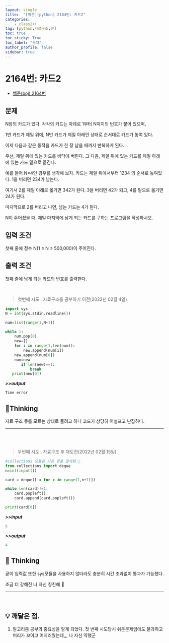 ```yaml
---
layout: single
title:  "[백준][python] 2164번: 카드2"
categories: 
    - class2++
tag: [python,자료구조,큐]
toc: true
toc_sticky: True
toc_label: "목차"
author_profile: false
sidebar: true
---
```


# 2164번: 카드2



* [백준(boj) 2164번](https://www.acmicpc.net/problem/2164)


## 문제

N장의 카드가 있다. 각각의 카드는 차례로 1부터 N까지의 번호가 붙어 있으며, 

1번 카드가 제일 위에, N번 카드가 제일 아래인 상태로 순서대로 카드가 놓여 있다.

이제 다음과 같은 동작을 카드가 한 장 남을 때까지 반복하게 된다. 

우선, 제일 위에 있는 카드를 바닥에 버린다. 그 다음, 제일 위에 있는 카드를 제일 아래에 있는 카드 밑으로 옮긴다.

예를 들어 N=4인 경우를 생각해 보자. 카드는 제일 위에서부터 1234 의 순서로 놓여있다. 1을 버리면 234가 남는다. 

여기서 2를 제일 아래로 옮기면 342가 된다. 3을 버리면 42가 되고, 4를 밑으로 옮기면 24가 된다. 

마지막으로 2를 버리고 나면, 남는 카드는 4가 된다.

N이 주어졌을 때, 제일 마지막에 남게 되는 카드를 구하는 프로그램을 작성하시오.



## 입력 조건 

첫째 줄에 정수 N(1 ≤ N ≤ 500,000)이 주어진다.



## 출력 조건

첫째 줄에 남게 되는 카드의 번호를 출력한다.

<br/>

> 첫번째 시도 . 자료구조를 공부하기 이전(2022년 02월 4일)

 ```python
 import sys
 N = int(sys.stdin.readline())
 
 num=list(range(1,N+1))
 
 while 1:
     num.pop(0)
     new=[]
     for i in range(1,len(num)):
         new.append(num[i])
     new.append(num[0])
     num=new
        if len(new)==1:
            break
    print(new[0])
 ```

***>>output***

```python
Time error
```
## 🌝Thinking

 자료 구조 큐를 모르는 상태로 풀려고 하니 코드가 상당히 어설프고 난잡하다.

---



<br/>

<br/>

> 두번째 시도 . 자료구조 후 재도전(2022년 02월 15일)

 ```python
 #collections 모듈을 사용 할줄 알게됌 😤
 from collections import deque
 n=int(input())
 
 card = deque([ x for x in range(1,n+1)])
 
 while len(card)!=1:
     card.popleft()
     card.append(card.popleft())
 
 print(card[0])
 ```

 ***>>input***

 ```python
 6
 ```

 ***>>output***

 ```python
 4
 ```
## 🌝 Thinking

굳이 입력값 또한  sys모듈을 사용하지 않더라도 충분히 시간 초과없이 통과가 가능했다.

조금 더 강해진 나 자신 칭찬해 🦾

---

<br/>

## 💡 깨달은 점.

1. 알고리즘 공부의 중요성을 알게 되었다. 첫 번째 시도당시 쉬운문제임에도 불과하고 머리가 꼬이고 어지러웠는데,,, 나 자신 약했군
